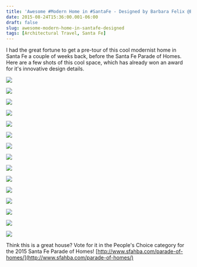```yaml
---
title: 'Awesome #Modern Home in #SantaFe - Designed by Barbara Felix @BFA_D '
date: 2015-08-24T15:36:00.001-06:00
draft: false
slug: awesome-modern-home-in-santafe-designed
tags: [Architectural Travel, Santa Fe]
---
```


I had the great fortune to get a pre-tour of this cool modernist home in Santa Fe a couple of weeks back, before the Santa Fe Parade of Homes. Here are a few shots of this cool space, which has already won an award for it's innovative design details.   
  

![](/images/blog/legacy/DSC00005%2B%2528Medium%2529.JPG)

  

![](/images/blog/legacy/DSC00006%2B%2528Medium%2529.JPG)

  

![](/images/blog/legacy/DSC00007%2B%2528Medium%2529.JPG)

  

![](/images/blog/legacy/DSC00008%2B%2528Medium%2529.JPG)

  

![](/images/blog/legacy/DSC00009%2B%2528Medium%2529.JPG)

  

![](/images/blog/legacy/DSC00011%2B%2528Medium%2529.JPG)

  

![](/images/blog/legacy/DSC00013%2B%2528Medium%2529.JPG)

  

![](/images/blog/legacy/DSC00016%2B%2528Medium%2529.JPG)

  

![](/images/blog/legacy/DSC00017%2B%2528Medium%2529.JPG)

  

![](/images/blog/legacy/DSC00018%2B%2528Medium%2529.JPG)

  

![](/images/blog/legacy/DSC00019%2B%2528Medium%2529.JPG)

  

![](/images/blog/legacy/DSC00020%2B%2528Medium%2529.JPG)

  

![](/images/blog/legacy/DSC00021%2B%2528Medium%2529.JPG)

  

![](/images/blog/legacy/DSC00022%2B%2528Medium%2529.JPG)

  

![](/images/blog/legacy/DSC00023%2B%2528Medium%2529.JPG)

  
Think this is a great house? Vote for it in the People's Choice category for the 2015 Santa Fe Parade of Homes! [http://www.sfahba.com/parade-of-homes/](http://www.sfahba.com/parade-of-homes/)
